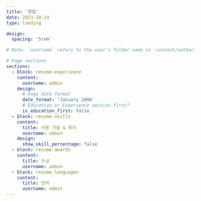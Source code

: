 ```yaml
---
title: '경험'
date: 2023-10-24
type: landing

design:
  spacing: '5rem'

# Note: `username` refers to the user's folder name in `content/authors/`

# Page sections
sections:
  - block: resume-experience
    content:
      username: admin
    design:
      # Hugo date format
      date_format: 'January 2006'
      # Education or Experience section first?
      is_education_first: false
  - block: resume-skills
    content:
      title: 사용 기술 & 취미
      username: admin
    design:
      show_skill_percentage: false
  - block: resume-awards
    content:
      title: 수상
      username: admin
  - block: resume-languages
    content:
      title: 언어
      username: admin
---
```

